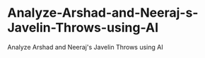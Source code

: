 # Analyze-Arshad-and-Neeraj-s-Javelin-Throws-using-AI
Analyze Arshad and Neeraj's Javelin Throws using AI
